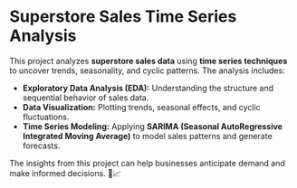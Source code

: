# Superstore Sales Time Series Analysis

This project analyzes **superstore sales data** using **time series techniques** to uncover trends, seasonality, and cyclic patterns. The analysis includes:

- **Exploratory Data Analysis (EDA):** Understanding the structure and sequential behavior of sales data.
- **Data Visualization:** Plotting trends, seasonal effects, and cyclic fluctuations.
- **Time Series Modeling:** Applying **SARIMA (Seasonal AutoRegressive Integrated Moving Average)** to model sales patterns and generate forecasts.

The insights from this project can help businesses anticipate demand and make informed decisions. 🚀📈
